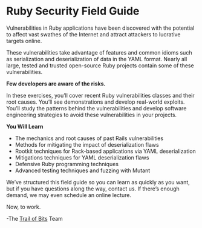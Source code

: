 # Ruby Security Field Guide
Vulnerabilities in Ruby applications have been discovered with the potential to affect vast swathes of the Internet and attract attackers to lucrative targets online.

These vulnerabilities take advantage of features and common idioms such as serialization and deserialization of data in the YAML format. Nearly all large, tested and trusted open-source Ruby projects contain some of these vulnerabilities.

**Few developers are aware of the risks.**

In these exercises, you’ll cover recent Ruby vulnerabilities classes and their root causes. You’ll see demonstrations and develop real-world exploits. You’ll study the patterns behind the vulnerabilities and develop software engineering strategies to avoid these vulnerabilities in your projects.

**You Will Learn**
* The mechanics and root causes of past Rails vulnerabilities
* Methods for mitigating the impact of deserialization flaws
* Rootkit techniques for Rack-based applications via YAML deserialization
* Mitigations techniques for YAML deserialization flaws
* Defensive Ruby programming techniques
* Advanced testing techniques and fuzzing with Mutant

We’ve structured this field guide so you can learn as quickly as you want, but if you have questions along the way, contact us. If there’s enough demand, we may even schedule an online lecture.

Now, to work.

-The [Trail of Bits](https://www.trailofbits.com) Team
